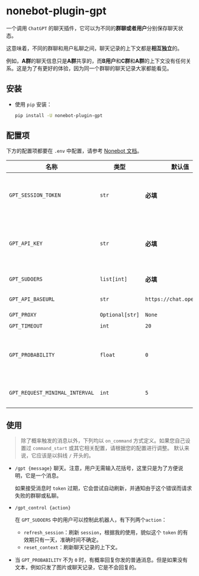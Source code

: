 # nonebot-plugin-gpt

一个调用 `ChatGPT` 的聊天插件，它可以为不同的**群聊或者用户**分别保存聊天状态。

这意味着，不同的群聊和用户私聊之间，聊天记录的上下文都是**相互独立**的。

例如，**A群**的聊天信息只是**A群**共享的，而**B用户**和**C群**和**A群**的上下文没有任何关系。这是为了有更好的体验，因为同一个群聊的聊天记录大家都能看见。

## 安装

+ 使用 `pip` 安装：
  
  ```bash
  pip install -U nonebot-plugin-gpt
  ```


## 配置项

下方的配置项都要在 `.env` 中配置，请参考 [Nonebot 文档](https://v2.nonebot.dev/docs/tutorial/configuration#%E9%85%8D%E7%BD%AE%E6%96%B9%E5%BC%8F)。

| 名称                             | 类型              | 默认值                       | 描述                                                                                                                                                           |
|--------------------------------|-----------------|---------------------------|--------------------------------------------------------------------------------------------------------------------------------------------------------------|
| `GPT_SESSION_TOKEN`            | `str`           | **必填**                    | 在 [https://chat.openai.com/chat](https://chat.openai.com/chat) 下，把 `F12` -> `Application` -> `Cookies` -> `__Secure-next-auth.session-token` 的内容复制下来，填入此配置项。 |
| `GPT_API_KEY`                  | `str`           | **必填**                    | 到 [https://beta.openai.com/account/api-keys](https://beta.openai.com/account/api-keys) 生成你的 `API Key`，填入此配置项。                                                |
| `GPT_SUDOERS`                  | `list[int]`     | **必填**                    | 一个有权限控制此机器人的QQ号列表，例如`[123, 456]`。                                                                                                                            |
| `GPT_API_BASEURL`              | `str`           | `https://chat.openai.com` | 你可以用这个配置反代，默认使用官方链接，也就是不走代理。                                                                                                                                 |
| `GPT_PROXY`                    | `Optional[str]` | `None`                    | 代理，为 `None` 即默认情况不走代理。                                                                                                                                       |
| `GPT_TIMEOUT`                  | `int`           | `20`                      | 超时时间，单位为秒。                                                                                                                                                   |
| `GPT_PROBABILITY`              | `float`         | `0`                       | 回复普通消息的概率，默认为 `0` 概率，也就是不回复。我觉得这个功能其实不太好，但是考虑到某些人可能想要以这种方式与机器人互动，还是加上了这个配置项，并且必须你手动开启。                                                                       |
| `GPT_REQUEST_MINIMAL_INTERVAL` | `int`           | `5`                       | 每个请求最短的间隔，单位为秒。为了尽可能地防止频繁请求，最好有这样一个间隔。当然你完全可以把它设置为 `0` 秒。                                                                                                    |

## 使用

> 除了概率触发的消息以外，下列均以 `on_command` 方式定义。如果您自己设置过 `command_start` 或其它相关配置，请根据您的配置进行调整。
> 默认来说，它应该是以斜线 `/` 开头的。

+ `/gpt {message}`
  聊天。注意，用户无需输入花括号，这里只是为了方便说明，它是一个消息。

  如果接受消息时 `token` 过期，它会尝试自动刷新，并通知由于这个错误而请求失败的群聊或私聊。

+ `/gpt_control {action}`

  在 `GPT_SUDOERS` 中的用户可以控制此机器人，有下列两个`action`：

  + `refresh_session`：刷新 `session`，根据我的使用，貌似这个 `token` 的有效期只有一天，准确时间不确定。
  + `reset_context`：刷新聊天记录的上下文。

+ 当 `GPT_PROBABILITY` 不为 `0` 时，有概率回复你发的普通消息。但是如果没有文本，例如只发了图片或聊天记录，它是不会回复的。
